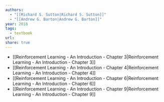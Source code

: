 ```yaml
---
authors:
  - "[[Richard S. Sutton|Richard S. Sutton]]"
  - "[[Andrew G. Barton|Andrew G. Barton]]"
year: 2018
tags:
  - textbook
url: 
share: true
---
```

- [[Reinforcement Learning - An Introduction - Chapter 3|Reinforcement Learning - An Introduction - Chapter 3]]
- [[Reinforcement Learning - An Introduction - Chapter 4|Reinforcement Learning - An Introduction - Chapter 4]]
- [[Reinforcement Learning - An Introduction - Chapter 6|Reinforcement Learning - An Introduction - Chapter 6]]
- [[Reinforcement Learning - An Introduction - Chapter 9|Reinforcement Learning - An Introduction - Chapter 9]]


